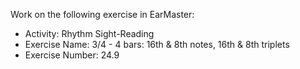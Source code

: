 Work on the following exercise in EarMaster:
- Activity: Rhythm Sight-Reading
- Exercise Name: 3/4 - 4 bars: 16th & 8th notes, 16th & 8th triplets
- Exercise Number: 24.9

